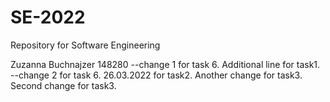 # SE-2022
Repository for Software Engineering

Zuzanna Buchnajzer 148280
--change 1 for task 6.
Additional line for task1. 
--change 2 for task 6.
26.03.2022 for task2.
Another change for task3.
Second change for task3.

